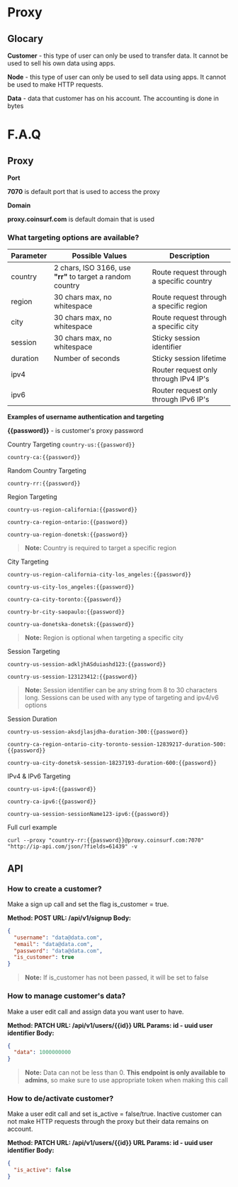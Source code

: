 # Proxy

## Glocary
**Customer** - this type of user can only be used to transfer data. It cannot be used to sell his own data using apps.

**Node** - this type of user can only be used to sell data using apps. It cannot be used to make HTTP requests.

**Data** - data that customer has on his account. The accounting is done in bytes



# F.A.Q

## Proxy

**Port**

**7070** is default port that is used to access the proxy 

**Domain**

**proxy.coinsurf.com** is default domain that is used 

### What targeting options are available?
|Parameter|Possible Values|Description|
|--|--|--|
|country| 2 chars, ISO 3166, use **"rr"** to target a random country |Route request through a specific country|
|region  |30 chars max, no whitespace|Route request through a specific region |
|city  |30 chars max, no whitespace| Route request through a specific city |
|session|30 chars max, no whitespace| Sticky session identifier|
|duration|Number of seconds| Sticky session lifetime|
|ipv4|| Router request only through IPv4 IP's|
|ipv6|| Router request only through IPv6 IP's|

**Examples of username authentication and targeting**

**{{password}}** - is customer's proxy password

Country Targeting
``country-us:{{password}}``

``country-ca:{{password}}``


Random Country Targeting

``country-rr:{{password}}``

Region Targeting

``country-us-region-california:{{password}}``

``country-ca-region-ontario:{{password}}``

``country-ua-region-donetsk:{{password}}``

> **Note:** Country is required to target a specific region


City Targeting

``country-us-region-california-city-los_angeles:{{password}}``

``country-us-city-los_angeles:{{password}}``

``country-ca-city-toronto:{{password}}``

``country-br-city-saopaulo:{{password}}``

``country-ua-donetska-donetsk:{{password}}``

> **Note:** Region is optional when targeting a specific city


Session Targeting

``country-us-session-adkljhASduiashd123:{{password}}``

``country-us-session-123123412:{{password}}``

> **Note:** Session identifier can be any string from 8 to 30 characters long. Sessions can be used with any type of targeting and ipv4/v6 options


Session Duration

``country-us-session-aksdjlasjdha-duration-300:{{password}}``

``country-ca-region-ontario-city-toronto-session-12839217-duration-500:{{password}}``

``country-ua-city-donetsk-session-18237193-duration-600:{{password}}``


IPv4 & IPv6 Targeting

``country-us-ipv4:{{password}}``

``country-ca-ipv6:{{password}}``

``country-ua-session-sessionName123-ipv6:{{password}}``

Full curl example

``curl --proxy "country-rr:{{password}}@proxy.coinsurf.com:7070"  "http://ip-api.com/json/?fields=61439" -v``


## API
### How to create a customer?
Make a sign up call and set the flag is_customer = true.

**Method: POST
URL: /api/v1/signup
Body:**
```json
{
  "username": "data@data.com",
  "email": "data@data.com",
  "password": "data@data.com",
  "is_customer": true
}
```
> **Note:** If is_customer has not been passed, it will be set to false


### How to manage customer's data?
Make a user edit call and assign data you want user to have.

**Method: PATCH
URL: /api/v1/users/{{id}}
URL Params: id - uuid user identifier
Body:**
```json
{
  "data": 1000000000
}
```
> **Note:** Data can not be less than 0. **This endpoint is only available to admins**, so make sure to 
> use appropriate token when making this call 

### How to de/activate customer?
Make a user edit call and set is_active = false/true. Inactive customer can not make HTTP requests through the proxy but their data remains on account.

**Method: PATCH
URL: /api/v1/users/{{id}}
URL Params: id - uuid user identifier
Body:**
```json
{
  "is_active": false
}
```
